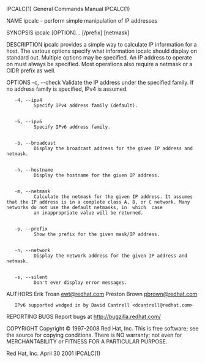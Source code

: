 IPCALC(1)                                                                                  General Commands Manual                                                                                  IPCALC(1)



NAME
       ipcalc - perform simple manipulation of IP addresses

SYNOPSIS
       ipcalc [OPTION]... <IP address>[/prefix] [netmask]


DESCRIPTION
       ipcalc  provides  a  simple way to calculate IP information for a host.  The various options specify what information ipcalc should display on standard out. Multiple options may be specified.  An IP
       address to operate on must always be specified.  Most operations also require a netmask or a CIDR prefix as well.


OPTIONS
       -c, --check
              Validate the IP address under the specified family.  If no address family is specified, IPv4 is assumed.


       -4, --ipv4
              Specify IPv4 address family (default).


       -6, --ipv6
              Specify IPv6 address family.


       -b, --broadcast
              Display the broadcast address for the given IP address and netmask.


       -h, --hostname
              Display the hostname for the given IP address.


       -m, --netmask
              Calculate the netmask for the given IP address. It assumes that the IP address is in a complete class A, B, or C network. Many networks do not use the default netmasks, in  which  case
              an inappropriate value will be returned.


       -p, --prefix
              Show the prefix for the given mask/IP address.


       -n, --network
              Display the network address for the given IP address and netmask.


       -s, --silent
              Don't ever display error messages.


AUTHORS
       Erik Troan <ewt@redhat.com>
       Preston Brown <pbrown@redhat.com>


       IPv6 supported wedged in by David Cantrell <dcantrell@redhat.com>

REPORTING BUGS
       Report bugs at http://bugzilla.redhat.com/

COPYRIGHT
       Copyright © 1997-2008 Red Hat, Inc.
       This is free software; see the source for copying conditions.  There is NO warranty; not even for MERCHANTABILITY or FITNESS FOR A PARTICULAR PURPOSE.



Red Hat, Inc.                                                                                   April 30 2001                                                                                       IPCALC(1)
